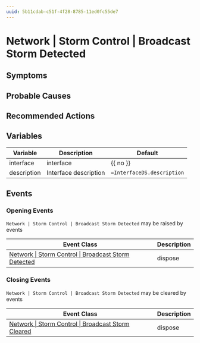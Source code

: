 ```yaml
---
uuid: 5b11cdab-c51f-4f28-8785-11ed0fc55de7
---
```

# Network | Storm Control | Broadcast Storm Detected

## Symptoms

## Probable Causes

## Recommended Actions

## Variables

| Variable    | Description           | Default                    |
| ----------- | --------------------- | -------------------------- |
| interface   | interface             | {{ no }}                   |
| description | Interface description | `=InterfaceDS.description` |

## Events

### Opening Events
`Network | Storm Control | Broadcast Storm Detected` may be raised by events

| Event Class                                                                                                                             | Description |
| --------------------------------------------------------------------------------------------------------------------------------------- | ----------- |
| [Network \| Storm Control \| Broadcast Storm Detected](ref://event-classes-reference/network/storm-control/broadcast-storm-detected.md) | dispose     |

### Closing Events
`Network | Storm Control | Broadcast Storm Detected` may be cleared by events

| Event Class                                                                                                                           | Description |
| ------------------------------------------------------------------------------------------------------------------------------------- | ----------- |
| [Network \| Storm Control \| Broadcast Storm Cleared](ref://event-classes-reference/network/storm-control/broadcast-storm-cleared.md) | dispose     |
